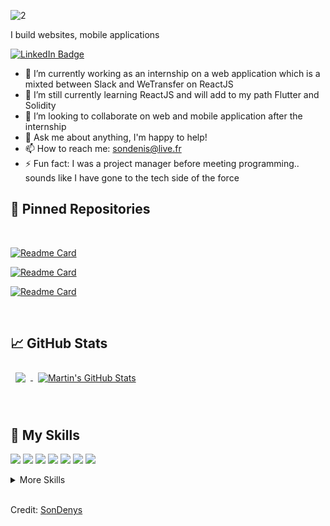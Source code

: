 ![2](https://user-images.githubusercontent.com/85889219/152243900-d6dfe2d3-6bb3-4632-bdf5-5de9799dc1f2.png)






I build websites, mobile applications

[![LinkedIn Badge](https://img.shields.io/badge/LinkedIn-Profile-informational?style=flat&logo=linkedin&logoColor=white&color=0D76A8)](www.linkedin.com/in/sondenis)

- 🔭 I’m currently working as an internship on a web application which is a mixted between Slack and WeTransfer on ReactJS
- 🌱 I’m still currently learning ReactJS and will add to my path Flutter and Solidity
- 👯 I’m looking to collaborate on web and mobile application after the internship
- 💬 Ask me about anything, I'm happy to help!
- 📫 How to reach me: sondenis@live.fr
- ⚡ Fun fact: I was a project manager before meeting programming.. sounds like I have gone to the tech side of the force

<!--
Want to know more about me? [Check out my portfolio.](https://braydoncoyer.dev/)-->

## 📌 Pinned Repositories

<br>

<!--
<a href="https://github.com/SonDenys/Gamepad-Frontend">
  <img align="center" style="margin:0.5rem" src="https://github-readme-stats.vercel.app/api/pin/?username=sondenys&repo=gamepad-frontend&title_color=ffffff&text_color=c9cacc&icon_color=4AB197&bg_color=003D5B" />
</a>-->


[![Readme Card](https://github-readme-stats.vercel.app/api/pin/?username=sondenys&repo=gamepad-frontend&title_color=ffffff&text_color=c9cacc&icon_color=c9cacc&bg_color=003D5B)](https://github.com/SonDenys/Gamepad-Frontend)

[![Readme Card](https://github-readme-stats.vercel.app/api/pin/?username=sondenys&repo=gamepad-frontend&title_color=ffffff&text_color=c9cacc&icon_color=c9cacc&bg_color=003D5B)](https://github.com/SonDenys/Gamepad-Backend)

[![Readme Card](https://github-readme-stats.vercel.app/api/pin/?username=sondenys&repo=hulu-clone&title_color=ffffff&text_color=c9cacc&icon_color=c9cacc&bg_color=003D5B)](https://github.com/SonDenys/hulu-clone)


<br>

## &#x1f4c8; GitHub Stats


<a href="https://github.com/sondenys">
  <img align="center" style="margin:0.5rem" src="https://github-readme-stats.vercel.app/api/top-langs/?username=sondenys&title_color=ffffff&text_color=c9cacc&icon_color=4AB197&bg_color=003D5B" />
</a>

<a href="https://github.com/braydoncoyer">
  <img align="center" style="margin:0.5rem" src="https://github-readme-stats.vercel.app/api?username=sondenys&show_icons=true&line_height=27&count_private=true&title_color=ffffff&text_color=c9cacc&icon_color=4AB197&bg_color=003D5B" alt="Martin's GitHub Stats" />
</a>


<br>

<br>

<br>

## 💼 My Skills

![](https://img.shields.io/badge/Code-React-informational?style=flat&logo=react&logoColor=white&color=EDAE49)
![](https://img.shields.io/badge/Code-Next-informational?style=flat&logo=Redux&logoColor=white&color=EDAE49)
![](https://img.shields.io/badge/Code-Redux-informational?style=flat&logo=Redux&logoColor=white&color=EDAE49)
![](https://img.shields.io/badge/Code-Gatsby-informational?style=flat&logo=gatsby&logoColor=white&color=EDAE49)
![](https://img.shields.io/badge/Code-JavaScript-informational?style=flat&logo=JavaScript&logoColor=white&color=EDAE49)
![](https://img.shields.io/badge/Code-TypeScript-informational?style=flat&logo=TypeScript&logoColor=white&color=EDAE49)
![](https://img.shields.io/badge/Code-MongoDB-informational?style=flat&logo=MongoDB&logoColor=white&color=EDAE49)

<details>
<summary>More Skills</summary>
<br>

![](https://img.shields.io/badge/Style-CSS-informational?style=flat&logo=css3&logoColor=white&color=EDAE49)
![](https://img.shields.io/badge/Style-Tailwind-informational?style=flat&logo=Tailwind-CSS&logoColor=white&color=EDAE49)

<br>

![](https://img.shields.io/badge/Test-Jest-informational?style=flat&logo=jest&logoColor=white&color=EDAE49)

<br>

![](https://img.shields.io/badge/Tools-Netlify-informational?style=flat&logo=netlify&logoColor=white&color=EDAE49)
![](https://img.shields.io/badge/Tools-NPM-informational?style=flat&logo=npm&logoColor=white&color=EDAE49)
![](https://img.shields.io/badge/Tools-Postman-informational?style=flat&logo=Postman&logoColor=white&color=EDAE49)
![](https://img.shields.io/badge/Tools-Photoshop-informational?style=flat&logo=Adobe-Photoshop&logoColor=white&color=EDAE49)
![](https://img.shields.io/badge/Tools-Illustrator-informational?style=flat&logo=Adobe-Illustrator&logoColor=white&color=EDAE49)
![](https://img.shields.io/badge/Tools-AdobeXD-informational?style=flat&logo=Adobe-XD&logoColor=white&color=EDAE49)
![](https://img.shields.io/badge/Tools-GitHub-informational?style=flat&logo=GitHub&logoColor=white&color=EDAE49)
![](https://img.shields.io/badge/Tools-GitLab-informational?style=flat&logo=GitLab&logoColor=white&color=EDAE49)
![](https://img.shields.io/badge/Tools-Jira-informational?style=flat&logo=Jira-Software&logoColor=white&color=EDAE49)
![](https://img.shields.io/badge/Tools-Wordpress-informational?style=flat&logo=Clubhouse&logoColor=white&color=EDAE49)

</details>

<br>

Credit: [SonDenys](https://github.com/SonDenys)


<!--
**SonDenys/sondenys** is a ✨ _special_ ✨ repository because its `README.md` (this file) appears on your GitHub profile.

Here are some ideas to get you started:

- 🔭 I’m currently working on ...
- 🌱 I’m currently learning ...
- 👯 I’m looking to collaborate on ...
- 🤔 I’m looking for help with ...
- 💬 Ask me about ...
- 📫 How to reach me: ...
- 😄 Pronouns: ...
- ⚡ Fun fact: ...
-->
